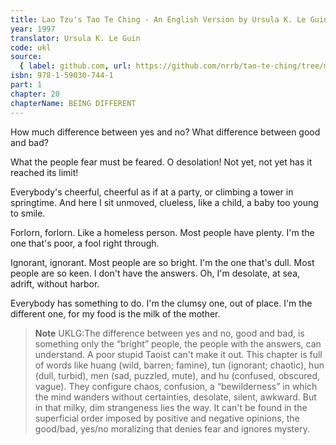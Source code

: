 ```yaml
---
title: Lao Tzu's Tao Te Ching - An English Version by Ursula K. Le Guin
year: 1997
translator: Ursula K. Le Guin
code: ukl
source:
  { label: github.com, url: https://github.com/nrrb/tao-te-ching/tree/master }
isbn: 978-1-59030-744-1
part: 1
chapter: 20
chapterName: BEING DIFFERENT
---
```

How much difference between yes and no?
What difference between good and bad?

What the people fear
must be feared.
O desolation!
Not yet, not yet has it reached its limit!

Everybody's cheerful,
cheerful as if at a party,
or climbing a tower in springtime.
And here I sit unmoved,
clueless, like a child,
a baby too young to smile.

Forlorn, forlorn.
Like a homeless person.
Most people have plenty.
I'm the one that's poor,
a fool right through.

Ignorant, ignorant.
Most people are so bright.
I'm the one that's dull.
Most people are so keen.
I don't have the answers.
Oh, I'm desolate, at sea,
adrift, without harbor.

Everybody has something to do.
I'm the clumsy one, out of place.
I'm the different one,
for my food
is the milk of the mother.


> **Note** UKLG:The difference between yes and no, good and bad, is something only the “bright” people, the people with the answers, can understand. A poor stupid Taoist can't make it out.
This chapter is full of words like huang (wild, barren; famine), tun (ignorant; chaotic), hun (dull, turbid), men (sad, puzzled, mute), and hu (confused, obscured, vague). They configure chaos, confusion, a “bewilderness” in which the mind wanders without certainties, desolate, silent, awkward. But in that milky, dim strangeness lies the way. It can't be found in the superficial order imposed by positive and negative opinions, the good/bad, yes/no moralizing that denies fear and ignores mystery.